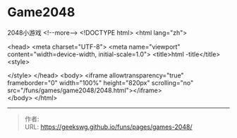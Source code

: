 # Game2048

2048小游戏
&lt;!--more--&gt;
&lt;!DOCTYPE html&gt;
&lt;html lang=&#34;zh&#34;&gt;

&lt;head&gt;
  &lt;meta charset=&#34;UTF-8&#34;&gt;
  &lt;meta name=&#34;viewport&#34; content=&#34;width=device-width, initial-scale=1.0&#34;&gt;
  &lt;title&gt;html -title&lt;/title&gt;
  &lt;style&gt;
    
  &lt;/style&gt;
&lt;/head&gt;
&lt;body&gt;
  &lt;iframe allowtransparency=&#34;true&#34; frameborder=&#34;0&#34; width=&#34;100%&#34; height=&#34;820px&#34; scrolling=&#34;no&#34; src=&#34;/funs/games/game2048/2048.html&#34;&gt;&lt;/iframe&gt;  
&lt;/body&gt;
&lt;/html&gt;

---

> 作者:   
> URL: https://geekswg.github.io/funs/pages/games-2048/  

